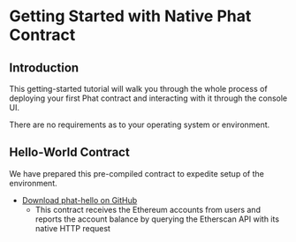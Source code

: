 # Getting Started with Native Phat Contract

## Introduction <a href="#introduction" id="introduction"></a>

This getting-started tutorial will walk you through the whole process of deploying your first Phat contract and interacting with it through the console UI.

There are no requirements as to your operating system or environment.

## Hello-World Contract <a href="#hello-world-contract" id="hello-world-contract"></a>

We have prepared this pre-compiled contract to expedite setup of the environment.&#x20;

* [Download phat-hello on GitHub](https://github.com/Phala-Network/phat-hello)
  * This contract receives the Ethereum accounts from users and reports the account balance by querying the Etherscan API with its native HTTP request

